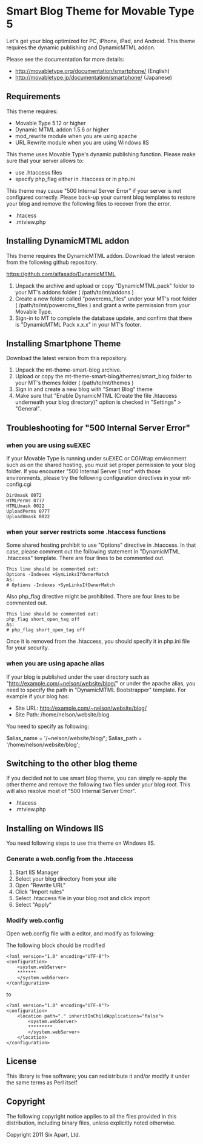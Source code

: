 # Smart Blog Theme for Movable Type 5

Let's get your blog optimized for PC, iPhone, iPad, and Android. 
This theme requires the dynamic publishing and DynamicMTML addon.

Please see the documentation for more details:

* http://movabletype.org/documentation/smartphone/ (English)
* http://movabletype.jp/documentation/smartphone/ (Japanese)





## Requirements

This theme requires:

* Movable Type 5.12 or higher
* Dynamic MTML addon 1.5.6 or higher
* mod_rewrite module when you are using apache
* URL Rewrite module when you are using Windows IIS

This theme uses Movable Type's dynamic publishing function.
Please make sure that your server allows to:

* use .htaccess files
* specify php_flag either in .htaccess or in php.ini

This theme may cause "500 Internal Server Error" if your server
is not configured correctly. Please back-up your current blog
templates to restore your blog and remove the following files to
recover from the error.

* .htacess
* .mtview.php


## Installing DynamicMTML addon

This theme requires the DynamicMTML addon.
Download the latest version from the following github repository.

https://github.com/alfasado/DynamicMTML

1. Unpack the archive and upload or copy "DynamicMTML.pack" folder to your MT's addons folder ( /path/to/mt/addons ) .
2. Create a new folder called "powercms_files" under your MT's root folder ( /path/to/mt/powercms_files ) and grant a write permission from your Movable Type.
3. Sign-in to MT to complete the database update, and confirm that there is "DynamicMTML Pack x.x.x" in your MT's footer.


## Installing Smartphone Theme

Download the latest version from this repository.

1. Unpack the mt-theme-smart-blog archive.
2. Upload or copy the mt-theme-smart-blog/themes/smart_blog folder
   to your MT's themes folder ( /path/to/mt/themes )
3. Sign in and create a new blog with "Smart Blog" theme
4. Make sure that "Enable DynamicMTML (Create the file .htaccess
   underneath your blog directory)" option is checked
   in "Settings" > "General".


## Troubleshooting for "500 Internal Server Error"

### when you are using suEXEC

If your Movable Type is running under suEXEC or CGIWrap environment
such as on the shared hosting, you must set proper permission to
your blog folder. If you encounter "500 Internal Server Error" with
those environments, please try the following configuration directives
in your mt-config.cgi

    DirUmask 0072
    HTMLPerms 0777
    HTMLUmask 0022
    UploadPerms 0777
    UploadUmask 0022
  

### when your server restricts some .htaccess functions

Some shared hosting prohibit to use "Options" directive in .htaccess.
In that case, please comment out the following statement in
"DynamicMTML .htaccess" template.
There are four lines to be commented out.

    This line should be commented out:
    Options -Indexes +SymLinksIfOwnerMatch
    As:
    # Options -Indexes +SymLinksIfOwnerMatch

Also php_flag directive might be prohibited.
There are four lines to be commented out.

    This line should be commented out:
    php_flag short_open_tag off
    As:
    # php_flag short_open_tag off

Once it is removed from the .htaccess, you should specify it
in php.ini file for your security.


### when you are using apache alias

If your blog is published under the user directory such as
"http://example.com/~nelson/website/blog/" or under the apache alias,
you need to specify the path in "DynamicMTML Bootstrapper" template.
For example if your blog has:

* Site URL: http://example.com/~nelson/website/blog/
* Site Path: /home/nelson/website/blog

You need to specify as following:

$alias_name = '/~nelson/website/blog/';
$alias_path = '/home/nelson/website/blog';    


## Switching to the other blog theme

If you decided not to use smart blog theme, you can simply re-apply
the other theme and remove the following two files under your blog root.
This will also resolve most of "500 Internal Server Error".

* .htacess
* .mtview.php


## Installing on Windows IIS

You need following steps to use this theme on Windows IIS.

### Generate a web.config from the .htaccess

1. Start IIS Manager
2. Select your blog directory from your site
3. Open "Rewrite URL"
4. Click "Import rules"
5. Select .htaccess file in your blog root and click import
6. Select "Apply"

### Modify web.config

Open web.config file with a editor, and modify as following:

The following block should be modified

    <?xml version="1.0" encoding="UTF-8"?>
    <configuration>
        <system.webServer>
        *******
        </system.webServer>
    </configuration>

to
  
    <?xml version="1.0" encoding="UTF-8"?>
    <configuration>
        <location path="." inheritInChildApplications="false">
            <system.webServer>
            *********   
            </system.webServer>
        </location>
    </configuration>


## License

This library is free software; you can redistribute it and/or modify it under the same terms as Perl itself.

## Copyright

The following copyright notice applies to all the files provided in this distribution, including binary files, unless explicitly noted otherwise.

Copyright 2011 Six Apart, Ltd.
